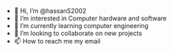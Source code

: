 - 👋 Hi, I’m @hassanS2002
- 👀 I’m interested in Computer hardware and software 
- 🌱 I’m currently learning computer engineering
- 💞️ I’m looking to collaborate on new projects
- 📫 How to reach me my email

<!---
hassanS2002/hassanS2002 is a ✨ special ✨ repository because its `README.md` (this file) appears on your GitHub profile.
You can click the Preview link to take a look at your changes.
--->
